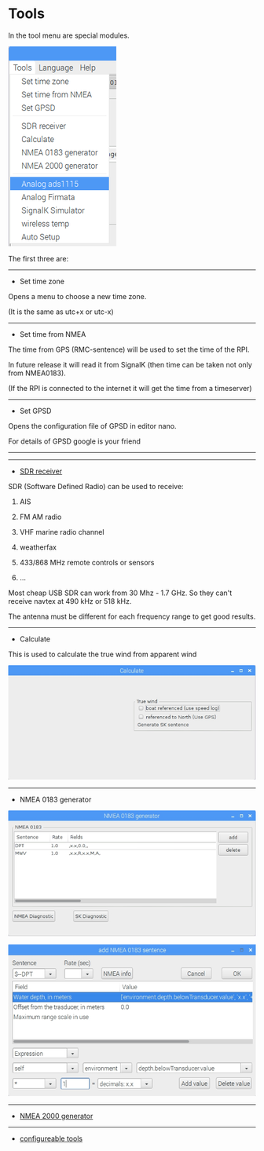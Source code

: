 # Tools

In the tool menu are special modules.

![](toolsMenu.png)

The first three are:

---

* Set time zone

Opens a menu to choose a new time zone.

\(It is the same as utc+x or utc-x\)

---

* Set time from NMEA

The time from GPS \(RMC-sentence\) will be used to set the time of the RPI.

In future release it will read it from SignalK \(then time can be taken not only from NMEA0183\).

\(If the RPI is connected to the internet it will get the time from a timeserver\)

---

* Set GPSD

Opens the configuration file of GPSD in editor nano.

For details of GPSD google is your friend

---

---

* [SDR receiver](sdr-receiver.md)

SDR \(Software Defined Radio\) can be used to receive:

1. AIS

2. FM AM radio

3. VHF marine radio channel

4. weatherfax

5. 433/868 MHz remote controls or sensors

6. ...


Most cheap USB SDR can work from 30 Mhz - 1.7 GHz. So they can't receive navtex at 490 kHz or 518 kHz.

The antenna must be different for each frequency range to get good results.

---

* Calculate

This is used to calculate the true wind from apparent wind

![](Calculate.jpg)

---

* NMEA 0183 generator

![](nmea0183generator.jpg)

![](nmea0183generatorForm.jpg)

---

* [NMEA 2000 generator](nmea-2k.md)

---

* [configureable tools](tools-defined.md)




